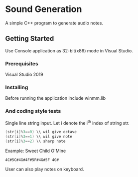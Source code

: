 # Sound Generation

A simple C++ program to generate audio notes.

## Getting Started

Use Console application as 32-bit(x86) mode in Visual Studio.

### Prerequisites

Visual Studio 2019



### Installing

Before running the application include winmm.lib


### And coding style tests

Single line string input.
Let i denote the i<sup>th</sup> index of string str.
```c++
(str[i]%3==0) \\ wil give octave
(str[i]%3==1) \\ wil give note
(str[i]%3==2) \\ sharp note
```
Example: Sweet Child O'Mine
```
4C#5C#4G#4F#5F#4G#5F 4G# 
```

User can also play notes on keyboard.
